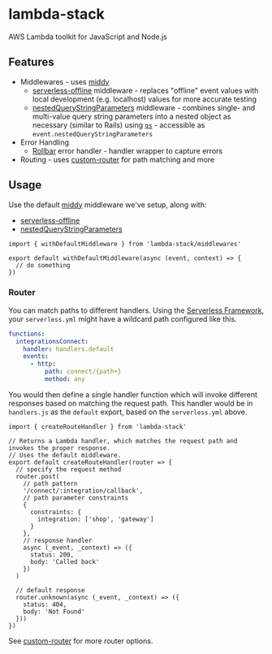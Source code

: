 # lambda-stack

AWS Lambda toolkit for JavaScript and Node.js

## Features

* Middlewares - uses [middy](https://middy.js.org)
  * [serverless-offline](./middlewares/serverless-offline.js) middleware - replaces "offline" event values with local development (e.g. localhost) values for more accurate testing
  * [nestedQueryStringParameters](./middlewares/nestedQueryStringParameters.js) middleware - combines single- and multi-value query string parameters into a nested object as necessary (similar to Rails) using [`qs`](https://github.com/ljharb/qs) - accessible as `event.nestedQueryStringParameters`
* Error Handling
  * [Rollbar](./examples/rollbar.js) error handler - handler wrapper to capture errors
* Routing - uses [custom-router](https://github.com/joelvh/custom-router) for path matching and more

## Usage

Use the default [middy](https://middy.js.org) middleware we've setup, along with:

* [serverless-offline](./middlewares/serverless-offline.js)
* [nestedQueryStringParameters](./middlewares/nestedQueryStringParameters.js)

```es6
import { withDefaultMiddleware } from 'lambda-stack/middlewares'

export default withDefaultMiddleware(async (event, context) => {
  // do something
})
```

### Router

You can match paths to different handlers. Using the [Serverless Framework](https://serverless.com), your `serverless.yml` might have a wildcard path configured like this.

```yaml
functions:
  integrationsConnect:
    handler: handlers.default
    events:
      - http:
          path: connect/{path+}
          method: any
```

You would then define a single handler function which will invoke different responses based on matching the request path. This handler would be in `handlers.js` as the `default` export, based on the `serverless.yml` above.

```es6
import { createRouteHandler } from 'lambda-stack'

// Returns a Lambda handler, which matches the request path and invokes the proper response.
// Uses the default middleware.
export default createRouteHandler(router => {
  // specify the request method
  router.post(
    // path pattern
    '/connect/:integration/callback',
    // path parameter constraints
    {
      constraints: {
        integration: ['shop', 'gateway']
      }
    },
    // response handler
    async (_event, _context) => ({
      status: 200,
      body: 'Called back'
    })
  )

  // default response
  router.unknown(async (_event, _context) => ({
    status: 404,
    body: 'Not Found'
  }))
})
```

See [custom-router](https://github.com/joelvh/custom-router) for more router options.
